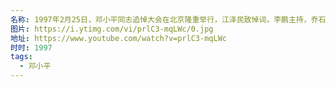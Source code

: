 ```yaml
---
名称: 1997年2月25日，邓小平同志追悼大会在北京隆重举行，江泽民致悼词，李鹏主持，乔石、李瑞环、朱镕基、刘华清、胡锦涛、荣毅仁等党和国家领导人同首都各界一万人参加。
图片: https://i.ytimg.com/vi/prlC3-mqLWc/0.jpg
地址: https://www.youtube.com/watch?v=prlC3-mqLWc
时时: 1997
tags:
  - 邓小平
---
```

